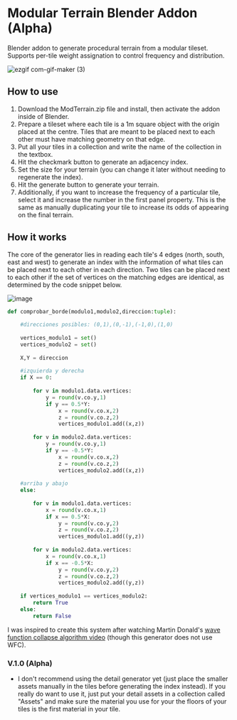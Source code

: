 # Modular Terrain Blender Addon (Alpha)
Blender addon to generate procedural terrain from a modular tileset. Supports per-tile weight assignation to control frequency and distribution.

![ezgif com-gif-maker (3)](https://user-images.githubusercontent.com/92323990/174451516-560c75f2-d121-445f-8c9b-b18d96c7fcea.gif)

## How to use
1. Download the ModTerrain.zip file and install, then activate the addon inside of Blender.
2. Prepare a tileset where each tile is a 1m square object with the origin placed at the centre. Tiles that are meant to be placed next to each other must have matching geometry on that edge.
3. Put all your tiles in a collection and write the name of the collection in the textbox.
4. Hit the checkmark button to generate an adjacency index.
5. Set the size for your terrain (you can change it later without needing to regenerate the index).
6. Hit the generate button to generate your terrain.
7. Additionally, if you want to increase the frequency of a particular tile, select it and increase the number in the first panel property. This is the same as manually duplicating your tile to increase its odds of appearing on the final terrain.

## How it works
The core of the generator lies in reading each tile's 4 edges (north, south, east and west) to generate an index with the information of what tiles can be placed next to each other in each direction. Two tiles can be placed next to each other if the set of vertices on the matching edges are identical, as determined by the code snippet below.

![image](https://user-images.githubusercontent.com/92323990/174450654-37e7652e-58df-43cc-85e5-98d65d2dc3d8.png)


```python
def comprobar_borde(modulo1,modulo2,direccion:tuple):
    
    #direcciones posibles: (0,1),(0,-1),(-1,0),(1,0)
    
    vertices_modulo1 = set()
    vertices_modulo2 = set()
    
    X,Y = direccion
    
    #izquierda y derecha
    if X == 0:
    
        for v in modulo1.data.vertices:
            y = round(v.co.y,1)
            if y == 0.5*Y:
                x = round(v.co.x,2)
                z = round(v.co.z,2)
                vertices_modulo1.add((x,z))
                
        for v in modulo2.data.vertices:
            y = round(v.co.y,1)
            if y == -0.5*Y:
                x = round(v.co.x,2)
                z = round(v.co.z,2)
                vertices_modulo2.add((x,z))
    
    #arriba y abajo      
    else:
        
        for v in modulo1.data.vertices:
            x = round(v.co.x,1)
            if x == 0.5*X:
                y = round(v.co.y,2)
                z = round(v.co.z,2)
                vertices_modulo1.add((y,z))
                
        for v in modulo2.data.vertices:
            x = round(v.co.x,1)
            if x == -0.5*X:
                y = round(v.co.y,2)
                z = round(v.co.z,2)
                vertices_modulo2.add((y,z))
            
    if vertices_modulo1 == vertices_modulo2:
        return True
    else:
        return False
```
I was inspired to create this system after watching Martin Donald's [wave function collapse algorithm video](https://www.youtube.com/watch?v=2SuvO4Gi7uY) (though this generator does not use WFC).

### V.1.0 (Alpha)
- I don't recommend using the detail generator yet (just place the smaller assets manually in the tiles before generating the index instead). If you really do want to use it, just put your detail assets in a collection called "Assets" and make sure the material you use for your the floors of your tiles is the first material in your tile. 
